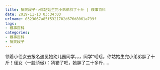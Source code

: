 ```yaml
---
title: 搞笑段子->你姑姑生完小弟弟胖了十斤 | 糗事百科
date: 2019-11-13 03:34:03
urlname: 0323067a85f5321702d676d8061a799f
tags: 
- 糗事百科
categories:
- 糗事百科
- 搞笑段子
---
```

领着小侄女去报名遇见她幼儿园同学，，，同学“瑶瑶，你姑姑生完小弟弟胖了十斤！侄女（一脸骄傲）：猜错了吧，她胖了二十多斤.....


